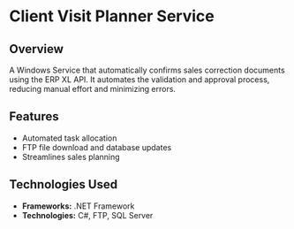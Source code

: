 # Client Visit Planner Service

## Overview
A Windows Service that automatically confirms sales correction documents using the ERP XL API. It automates the validation and approval process, reducing manual effort and minimizing errors.

## Features
- Automated task allocation
- FTP file download and database updates
- Streamlines sales planning

## Technologies Used
- **Frameworks:** .NET Framework
- **Technologies:** C#, FTP, SQL Server